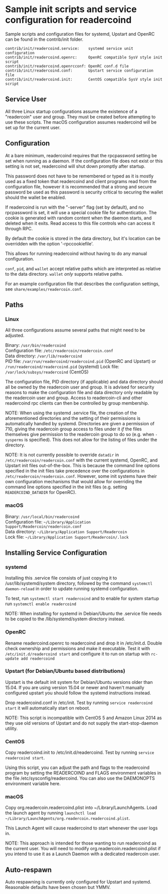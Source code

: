 Sample init scripts and service configuration for readercoind
==========================================================

Sample scripts and configuration files for systemd, Upstart and OpenRC
can be found in the contrib/init folder.

    contrib/init/readercoind.service:    systemd service unit configuration
    contrib/init/readercoind.openrc:     OpenRC compatible SysV style init script
    contrib/init/readercoind.openrcconf: OpenRC conf.d file
    contrib/init/readercoind.conf:       Upstart service configuration file
    contrib/init/readercoind.init:       CentOS compatible SysV style init script

Service User
---------------------------------

All three Linux startup configurations assume the existence of a "readercoin" user
and group.  They must be created before attempting to use these scripts.
The macOS configuration assumes readercoind will be set up for the current user.

Configuration
---------------------------------

At a bare minimum, readercoind requires that the rpcpassword setting be set
when running as a daemon.  If the configuration file does not exist or this
setting is not set, readercoind will shut down promptly after startup.

This password does not have to be remembered or typed as it is mostly used
as a fixed token that readercoind and client programs read from the configuration
file, however it is recommended that a strong and secure password be used
as this password is security critical to securing the wallet should the
wallet be enabled.

If readercoind is run with the "-server" flag (set by default), and no rpcpassword is set,
it will use a special cookie file for authentication. The cookie is generated with random
content when the daemon starts, and deleted when it exits. Read access to this file
controls who can access it through RPC.

By default the cookie is stored in the data directory, but it's location can be overridden
with the option '-rpccookiefile'.

This allows for running readercoind without having to do any manual configuration.

`conf`, `pid`, and `wallet` accept relative paths which are interpreted as
relative to the data directory. `wallet` *only* supports relative paths.

For an example configuration file that describes the configuration settings,
see `share/examples/readercoin.conf`.

Paths
---------------------------------

### Linux

All three configurations assume several paths that might need to be adjusted.

Binary:              `/usr/bin/readercoind`  
Configuration file:  `/etc/readercoin/readercoin.conf`  
Data directory:      `/var/lib/readercoind`  
PID file:            `/var/run/readercoind/readercoind.pid` (OpenRC and Upstart) or `/run/readercoind/readercoind.pid` (systemd)
Lock file:           `/var/lock/subsys/readercoind` (CentOS)  

The configuration file, PID directory (if applicable) and data directory
should all be owned by the readercoin user and group.  It is advised for security
reasons to make the configuration file and data directory only readable by the
readercoin user and group.  Access to readercoin-cli and other readercoind rpc clients
can then be controlled by group membership.

NOTE: When using the systemd .service file, the creation of the aforementioned
directories and the setting of their permissions is automatically handled by
systemd. Directories are given a permission of 710, giving the readercoin group
access to files under it _if_ the files themselves give permission to the
readercoin group to do so (e.g. when `-sysperms` is specified). This does not allow
for the listing of files under the directory.

NOTE: It is not currently possible to override `datadir` in
`/etc/readercoin/readercoin.conf` with the current systemd, OpenRC, and Upstart init
files out-of-the-box. This is because the command line options specified in the
init files take precedence over the configurations in
`/etc/readercoin/readercoin.conf`. However, some init systems have their own
configuration mechanisms that would allow for overriding the command line
options specified in the init files (e.g. setting `READERCOIND_DATADIR` for
OpenRC).

### macOS

Binary:              `/usr/local/bin/readercoind`  
Configuration file:  `~/Library/Application Support/Readercoin/readercoin.conf`  
Data directory:      `~/Library/Application Support/Readercoin`  
Lock file:           `~/Library/Application Support/Readercoin/.lock`  

Installing Service Configuration
-----------------------------------

### systemd

Installing this .service file consists of just copying it to
/usr/lib/systemd/system directory, followed by the command
`systemctl daemon-reload` in order to update running systemd configuration.

To test, run `systemctl start readercoind` and to enable for system startup run
`systemctl enable readercoind`

NOTE: When installing for systemd in Debian/Ubuntu the .service file needs to be copied to the /lib/systemd/system directory instead.

### OpenRC

Rename readercoind.openrc to readercoind and drop it in /etc/init.d.  Double
check ownership and permissions and make it executable.  Test it with
`/etc/init.d/readercoind start` and configure it to run on startup with
`rc-update add readercoind`

### Upstart (for Debian/Ubuntu based distributions)

Upstart is the default init system for Debian/Ubuntu versions older than 15.04. If you are using version 15.04 or newer and haven't manually configured upstart you should follow the systemd instructions instead.

Drop readercoind.conf in /etc/init.  Test by running `service readercoind start`
it will automatically start on reboot.

NOTE: This script is incompatible with CentOS 5 and Amazon Linux 2014 as they
use old versions of Upstart and do not supply the start-stop-daemon utility.

### CentOS

Copy readercoind.init to /etc/init.d/readercoind. Test by running `service readercoind start`.

Using this script, you can adjust the path and flags to the readercoind program by
setting the READERCOIND and FLAGS environment variables in the file
/etc/sysconfig/readercoind. You can also use the DAEMONOPTS environment variable here.

### macOS

Copy org.readercoin.readercoind.plist into ~/Library/LaunchAgents. Load the launch agent by
running `launchctl load ~/Library/LaunchAgents/org.readercoin.readercoind.plist`.

This Launch Agent will cause readercoind to start whenever the user logs in.

NOTE: This approach is intended for those wanting to run readercoind as the current user.
You will need to modify org.readercoin.readercoind.plist if you intend to use it as a
Launch Daemon with a dedicated readercoin user.

Auto-respawn
-----------------------------------

Auto respawning is currently only configured for Upstart and systemd.
Reasonable defaults have been chosen but YMMV.
